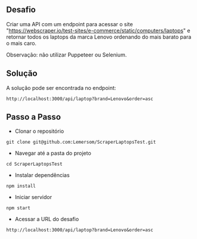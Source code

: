 ## Desafio
Criar uma API com um endpoint para acessar o site "https://webscraper.io/test-sites/e-commerce/static/computers/laptops" e retornar todos os laptops da marca Lenovo ordenando do mais barato para o mais caro.  

Observação: não utilizar Puppeteer ou Selenium.

## Solução
A solução pode ser encontrada no endpoint: 
```
http://localhost:3000/api/laptop?brand=Lenovo&order=asc
```

## Passo a Passo
- Clonar o repositório
```
git clone git@github.com:Lemersom/ScraperLaptopsTest.git
```

- Navegar até a pasta do projeto
```
cd ScraperLaptopsTest
```

- Instalar dependências
```
npm install
```

- Iniciar servidor
```
npm start
```

- Acessar a URL do desafio
```
http://localhost:3000/api/laptop?brand=Lenovo&order=asc
```